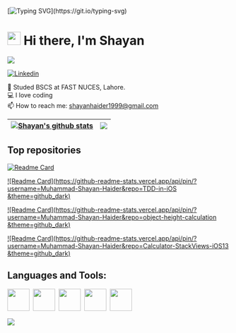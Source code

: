 [![Typing SVG](https://readme-typing-svg.herokuapp.com?font=Courier+new&color=%23808080&size=40&width=800&duration=6969&lines=Welcome+to+my+profile!)](https://git.io/typing-svg)
# <img src="https://raw.githubusercontent.com/iampavangandhi/iampavangandhi/master/gifs/Hi.gif" width="30px"> Hi there, I'm Shayan

![](https://komarev.com/ghpvc/?username=Muhammad-Shayan-Haider&style=flat-square)

[![Linkedin](https://img.shields.io/badge/LinkedIn-blue?style=for-the-badge&logo=linkedin&labelColor=blue&link=https://www.linkedin.com/in/muhammad-shayan-haider-96467b20a/)](https://www.linkedin.com/in/muhammad-shayan-haider-96467b20a/)

:school: Studed BSCS at FAST NUCES, Lahore. </br>
:computer: I love coding</br>
:mailbox: How to reach me: <a href="mailto:shayanhaider1999@gmail.com">shayanhaider1999@gmail.com</a>

| <a href="https://github.com/anuraghazra/github-readme-stats"><img align="center" src="https://github-readme-stats.vercel.app/api?username=Muhammad-Shayan-Haider&theme=github_dark&hide=contribs,issues&show_icons=true&hide_border=true" alt="Shayan's github stats" /></a> | <a href="https://github.com/anuraghazra/github-readme-stats"><img align="center" src="https://github-readme-stats.vercel.app/api/top-langs/?username=Muhammad-Shayan-Haider&theme=github_dark&layout=compact&hide_border=true" /></a> |
| ------------- | ------------- |

## Top repositories
[![Readme Card](https://github-readme-stats.vercel.app/api/pin/?username=Muhammad-Shayan-Haider&repo=TDD-in-iOS)](https://github.com/Muhammad-Shayan-Haider/TDD-in-iOS)

[![Readme Card](https://github-readme-stats.vercel.app/api/pin/?username=Muhammad-Shayan-Haider&repo=TDD-in-iOS
&theme=github_dark)](https://github.com/Muhammad-Shayan-Haider/TDD-in-iOS)

[![Readme Card](https://github-readme-stats.vercel.app/api/pin/?username=Muhammad-Shayan-Haider&repo=object-height-calculation
&theme=github_dark)](https://github.com/Muhammad-Shayan-Haider/object-height-calculation)

[![Readme Card](https://github-readme-stats.vercel.app/api/pin/?username=Muhammad-Shayan-Haider&repo=Calculator-StackViews-iOS13
&theme=github_dark)](https://github.com/Muhammad-Shayan-Haider/Calculator-StackViews-iOS13)


## Languages and Tools:
<div>
  <img width=50px src="https://camo.githubusercontent.com/ca12405560eda1428010c0094efcf0ef2e9f2339e6f6c6e08b9dc0a12c97ca25/68747470733a2f2f73776966742e6f72672f6173736574732f696d616765732f73776966742e737667">&nbsp;
  <img width=50px src="https://cdn3d.iconscout.com/3d/free/thumb/3d-mac-os-finder-logo-2978366-2476743.png">&nbsp;
  <img width=50px src="https://live.staticflickr.com/4151/5189024771_a1f9d08717.jpg">&nbsp;
  <img width=50px src="https://upload.wikimedia.org/wikipedia/commons/a/ac/IOS-Emblem.jpg">&nbsp;
  <img width=50px src="https://cdn3d.iconscout.com/3d/free/thumb/app-store-in-ios-2978358-2476735.png">&nbsp;
</div>

![](https://raw.githubusercontent.com/Muhammad-Shayan-Haider/github-stats/master/generated/overview.svg#gh-dark-mode-only)


</br>
